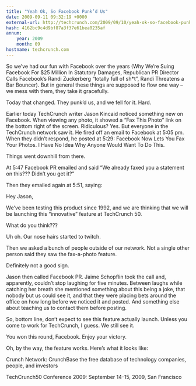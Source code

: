 ```yaml
---
title: "Yeah Ok, So Facebook Punk’d Us"
date: 2009-09-11 09:32:19 +0000
external-url: http://techcrunch.com/2009/09/10/yeah-ok-so-facebook-punkd-us/
hash: 4162bc9c4d9bf87a3f37e61bea0235af
annum:
    year: 2009
    month: 09
hostname: techcrunch.com
---
```


So we’ve had our fun with Facebook over the years (Why We’re Suing Facebook For $25 Million In Statutory Damages, Republican PR Director Calls Facebook’s Randi Zuckerberg “totally full of sh*t”, Randi Threatens a Bar Bouncer). But in general these things are supposed to flow one way – we mess with them, they take it gracefully.

Today that changed. They punk’d us, and we fell for it. Hard.

Earlier today TechCrunch writer Jason Kincaid noticed something new on Facebook. When viewing any photo, it showed a “Fax This Photo” link on the bottom right of the screen. Ridiculous? Yes. But everyone in the TechCrunch network saw it. He fired off an email to Facebook at 5:05 pm. When they didn’t respond, he posted at 5:29: Facebook Now Lets You Fax Your Photos. I Have No Idea Why Anyone Would Want To Do This.

Things went downhill from there.

At 5:47 Facebook PR emailed and said “We already faxed you a statement on this???  Didn’t you get it?”

Then they emailed again at 5:51, saying:

Hey Jason, 

We’ve been testing this product since 1992, and we are thinking that we will be launching this “innovative” feature at TechCrunch 50.

What do you think??? 

Uh oh. Our nose hairs started to twitch. 

Then we asked a bunch of people outside of our network. Not a single other person said they saw the fax-a-photo feature.

Definitely not a good sign.

Jason then called Facebook PR. Jaime Schopflin took the call and, apparently, couldn’t stop laughing for five minutes. Between laughs while catching her breath she mentioned something about this being a joke, that nobody but us could see it, and that they were placing bets around the office on how long before we noticed it and posted. And something else about teaching us to contact them before posting.

So, bottom line, don’t expect to see this feature actually launch. Unless you come to work for TechCrunch, I guess. We still see it.

You won this round, Facebook. Enjoy your victory.

Oh, by the way, the feature works.  Here’s what it looks like:




Crunch Network:  CrunchBase the free database of technology companies, people, and investors

TechCrunch50 Conference 2009: September 14-15, 2009, San Francisco













    

